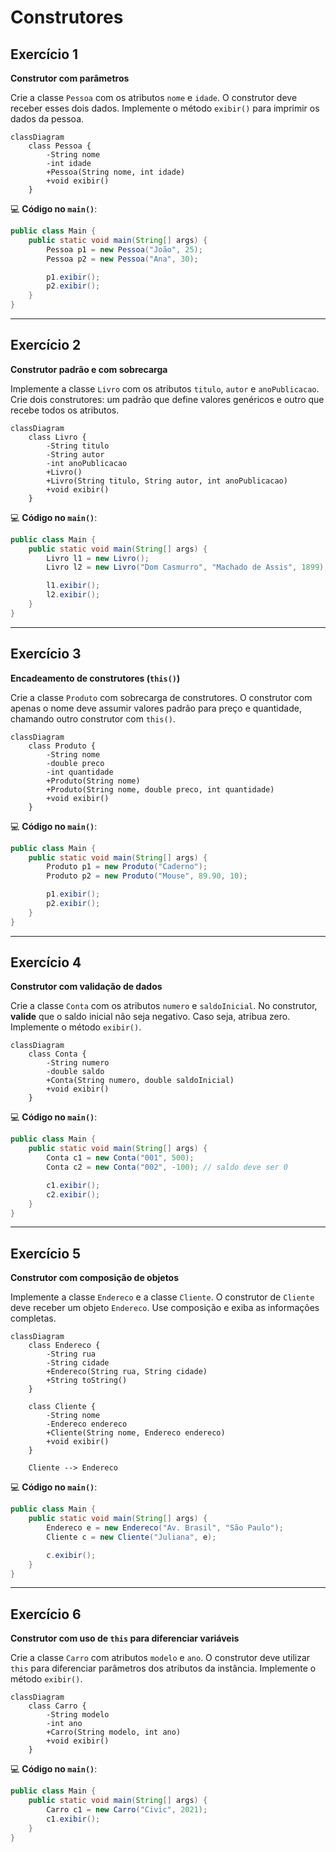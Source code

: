 # Construtores

## **Exercício 1**

**Construtor com parâmetros**

Crie a classe `Pessoa` com os atributos `nome` e `idade`. O construtor deve receber esses dois dados. Implemente o método `exibir()` para imprimir os dados da pessoa.

```mermaid
classDiagram
    class Pessoa {
        -String nome
        -int idade
        +Pessoa(String nome, int idade)
        +void exibir()
    }
```

💻 **Código no `main()`**:

```java
public class Main {
    public static void main(String[] args) {
        Pessoa p1 = new Pessoa("João", 25);
        Pessoa p2 = new Pessoa("Ana", 30);

        p1.exibir();
        p2.exibir();
    }
}
```

***

## **Exercício 2**&#x20;

**Construtor padrão e com sobrecarga**

Implemente a classe `Livro` com os atributos `titulo`, `autor` e `anoPublicacao`. Crie dois construtores: um padrão que define valores genéricos e outro que recebe todos os atributos.

```mermaid
classDiagram
    class Livro {
        -String titulo
        -String autor
        -int anoPublicacao
        +Livro()
        +Livro(String titulo, String autor, int anoPublicacao)
        +void exibir()
    }
```

💻 **Código no `main()`**:

```java
public class Main {
    public static void main(String[] args) {
        Livro l1 = new Livro();
        Livro l2 = new Livro("Dom Casmurro", "Machado de Assis", 1899);

        l1.exibir();
        l2.exibir();
    }
}
```

***

## **Exercício 3**

**Encadeamento de construtores (`this()`)**

Crie a classe `Produto` com sobrecarga de construtores. O construtor com apenas o nome deve assumir valores padrão para preço e quantidade, chamando outro construtor com `this()`.

```mermaid
classDiagram
    class Produto {
        -String nome
        -double preco
        -int quantidade
        +Produto(String nome)
        +Produto(String nome, double preco, int quantidade)
        +void exibir()
    }
```

💻 **Código no `main()`**:

```java
public class Main {
    public static void main(String[] args) {
        Produto p1 = new Produto("Caderno");
        Produto p2 = new Produto("Mouse", 89.90, 10);

        p1.exibir();
        p2.exibir();
    }
}
```

***

## **Exercício 4**

**Construtor com validação de dados**

Crie a classe `Conta` com os atributos `numero` e `saldoInicial`. No construtor, **valide** que o saldo inicial não seja negativo. Caso seja, atribua zero. Implemente o método `exibir()`.

```mermaid
classDiagram
    class Conta {
        -String numero
        -double saldo
        +Conta(String numero, double saldoInicial)
        +void exibir()
    }
```



💻 **Código no `main()`**:

```java
public class Main {
    public static void main(String[] args) {
        Conta c1 = new Conta("001", 500);
        Conta c2 = new Conta("002", -100); // saldo deve ser 0

        c1.exibir();
        c2.exibir();
    }
}
```

***

## **Exercício 5**

**Construtor com composição de objetos**

Implemente a classe `Endereco` e a classe `Cliente`. O construtor de `Cliente` deve receber um objeto `Endereco`. Use composição e exiba as informações completas.

```mermaid
classDiagram
    class Endereco {
        -String rua
        -String cidade
        +Endereco(String rua, String cidade)
        +String toString()
    }

    class Cliente {
        -String nome
        -Endereco endereco
        +Cliente(String nome, Endereco endereco)
        +void exibir()
    }

    Cliente --> Endereco
```

💻 **Código no `main()`**:

```java
public class Main {
    public static void main(String[] args) {
        Endereco e = new Endereco("Av. Brasil", "São Paulo");
        Cliente c = new Cliente("Juliana", e);

        c.exibir();
    }
}
```

***

## **Exercício 6**

**Construtor com uso de `this` para diferenciar variáveis**

Crie a classe `Carro` com atributos `modelo` e `ano`. O construtor deve utilizar `this` para diferenciar parâmetros dos atributos da instância. Implemente o método `exibir()`.

```mermaid
classDiagram
    class Carro {
        -String modelo
        -int ano
        +Carro(String modelo, int ano)
        +void exibir()
    }
```

💻 **Código no `main()`**:

```java
public class Main {
    public static void main(String[] args) {
        Carro c1 = new Carro("Civic", 2021);
        c1.exibir();
    }
}
```

